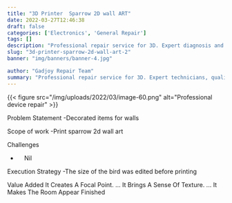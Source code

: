 ```yaml
---
title: "3D Printer  Sparrow 2D wall ART"
date: 2022-03-27T12:46:38
draft: false
categories: ['Electronics', 'General Repair']
tags: []
description: "Professional repair service for 3D. Expert diagnosis and quality repairs in Bangalore."
slug: "3d-printer-sparrow-2d-wall-art-2"
banner: "img/banners/banner-4.jpg"

author: "Gadjoy Repair Team"
summary: "Professional repair service for 3D. Expert technicians, quality parts, warranty included."
---
```


{{< figure src="/img/uploads/2022/03/image-60.png" alt="Professional device repair" >}}

Problem Statement -Decorated items for walls

Scope of work -Print sparrow 2d wall art

Challenges

- &nbsp;&nbsp;&nbsp; Nil

Execution Strategy -The size of the bird was edited before printing

Value Added It Creates A Focal Point. ... It Brings A Sense Of Texture. ... It Makes The Room Appear Finished